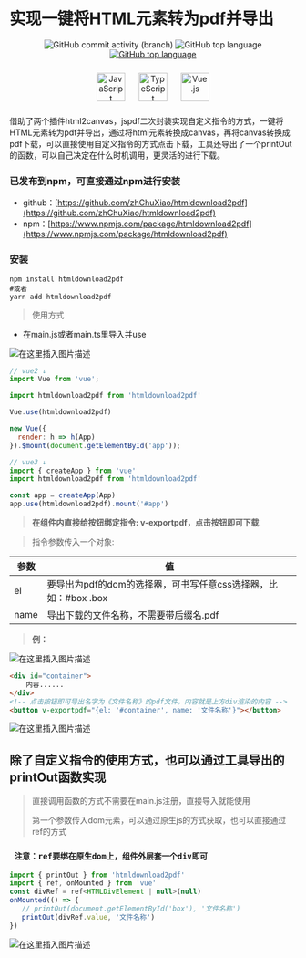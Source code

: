 # 实现一键将HTML元素转为pdf并导出

<!-- <img src="https://img.shields.io/badge/-JavaScript-oringe?style=flat-square&logo=javascript" /> -->
<p align="center">
<span > 
<img alt="GitHub commit activity (branch)" src="https://img.shields.io/github/commit-activity/t/zhChuXiao/htmldownload2pdf">
<img alt="GitHub top language" src="https://img.shields.io/github/languages/top/zhChuXiao/htmldownload2pdf?logoColor=%235dbfa2&color=%235dbfa2">
<a href="https://github.com/zhChuXiao/htmldownload2pdf"><img alt="GitHub top language" src="https://img.shields.io/badge/zhChuXiao-%E5%88%9D%E6%99%93-green?style=social&logo=github"></a>
 </span>
</p>
<div align="center">  
<a href="https://www.javascript.com/" target="_blank"><img style="margin: 10px" src="https://profilinator.rishav.dev/skills-assets/javascript-original.svg" alt="JavaScript" height="50" /></a>  
<a href="https://www.typescriptlang.org/" target="_blank"><img style="margin: 10px" src="https://profilinator.rishav.dev/skills-assets/typescript-original.svg" alt="TypeScript" height="50" /></a>  
<a href="https://vuejs.org/" target="_blank"><img style="margin: 10px" src="https://profilinator.rishav.dev/skills-assets/vuejs-original-wordmark.svg" alt="Vue.js" height="50" /></a>  
</div>


借助了两个插件html2canvas，jspdf二次封装实现自定义指令的方式，一键将HTML元素转为pdf并导出，通过将html元素转换成canvas，再将canvas转换成pdf下载，可以直接使用自定义指令的方式点击下载，工具还导出了一个printOut的函数，可以自己决定在什么时机调用，更灵活的进行下载。
### 已发布到npm，可直接通过npm进行安装
- github：[https://github.com/zhChuXiao/htmldownload2pdf](https://github.com/zhChuXiao/htmldownload2pdf)
- npm：[https://www.npmjs.com/package/htmldownload2pdf](https://www.npmjs.com/package/htmldownload2pdf)



### 安装

```shell
npm install htmldownload2pdf
#或者
yarn add htmldownload2pdf
```

> 使用方式
- 在main.js或者main.ts里导入并use
>

![在这里插入图片描述](https://img-blog.csdnimg.cn/direct/2c2cc48759204eaeaf554b8fa62c6a02.png)

```js
// vue2 ↓
import Vue from 'vue';

import htmldownload2pdf from 'htmldownload2pdf'

Vue.use(htmldownload2pdf)

new Vue({
  render: h => h(App)
}).$mount(document.getElementById('app'));

// vue3 ↓
import { createApp } from 'vue'
import htmldownload2pdf from 'htmldownload2pdf'

const app = createApp(App)
app.use(htmldownload2pdf).mount('#app')

```

> **在组件内直接给按钮绑定指令: v-exportpdf，点击按钮即可下载**
>

> 指令参数传入一个对象: 
>
| 参数 | 值 |
| --- | --- |
| el  | 要导出为pdf的dom的选择器，可书写任意css选择器，比如：#box .box  | 
| name  | 导出下载的文件名称，不需要带后缀名.pdf  | 
> 
> **例：**

![在这里插入图片描述](https://img-blog.csdnimg.cn/direct/797660ec6cbd4a1a83784aa5479ea91f.png)
```html
<div id="container">
    内容......
</div>
<!-- 点击按钮即可导出名字为《文件名称》的pdf文件，内容就是上方div渲染的内容 -->
<button v-exportpdf="{el: '#container', name: '文件名称'}"></button>
```
![在这里插入图片描述](https://img-blog.csdnimg.cn/direct/3ea1d12ffa6741538bdfa4f3780d039d.png)

## 除了自定义指令的使用方式，也可以通过工具导出的printOut函数实现

 > 直接调用函数的方式不需要在main.js注册，直接导入就能使用
 >
 > 第一个参数传入dom元素，可以通过原生js的方式获取，也可以直接通过ref的方式
 ### ` 注意：ref要绑在原生dom上，组件外层套一个div即可`

 ``` js
import { printOut } from 'htmldownload2pdf'
import { ref, onMounted } from 'vue'
const divRef = ref<HTMLDivElement | null>(null)
onMounted(() => {
    // printOut(document.getElementById('box'), '文件名称')
    printOut(divRef.value, '文件名称')
})
 ```

![在这里插入图片描述](https://img-blog.csdnimg.cn/direct/7238cc05996f47a3b270452fbb8a563e.png)

